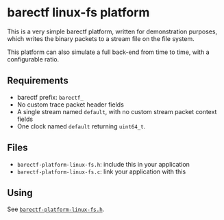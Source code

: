 # barectf linux-fs platform

This is a very simple barectf platform, written for demonstration purposes,
which writes the binary packets to a stream file on the file system.

This platform can also simulate a full back-end from time to time,
with a configurable ratio.


## Requirements

  * barectf prefix: `barectf_`
  * No custom trace packet header fields
  * A single stream named `default`, with no custom stream packet context
    fields
  * One clock named `default` returning `uint64_t`.


## Files

  * `barectf-platform-linux-fs.h`: include this in your application
  * `barectf-platform-linux-fs.c`: link your application with this


## Using

See [`barectf-platform-linux-fs.h`](barectf-platform-linux-fs.h).
